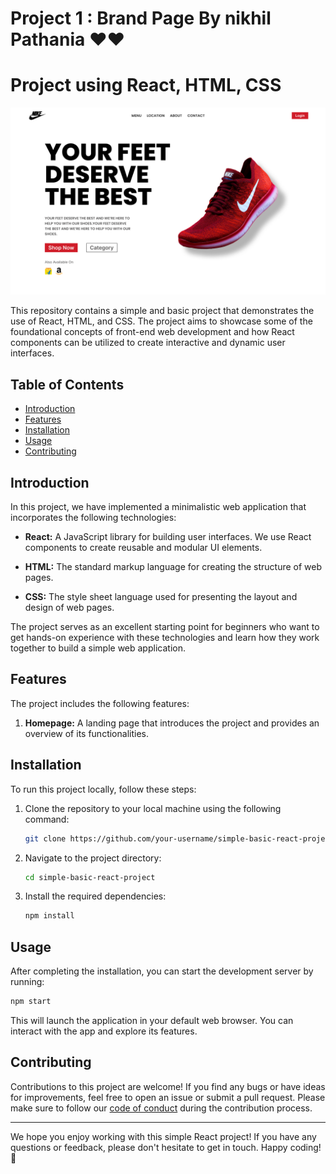 # Project 1 : Brand Page By nikhil Pathania ❤️❤️
# Project using React, HTML, CSS

![Alt text](<public/images/Product Page.png>)

This repository contains a simple and basic project that demonstrates the use of React, HTML, and CSS. The project aims to showcase some of the foundational concepts of front-end web development and how React components can be utilized to create interactive and dynamic user interfaces.

## Table of Contents

- [Introduction](#introduction)
- [Features](#features)
- [Installation](#installation)
- [Usage](#usage)
- [Contributing](#contributing)

## Introduction

In this project, we have implemented a minimalistic web application that incorporates the following technologies:

- **React:** A JavaScript library for building user interfaces. We use React components to create reusable and modular UI elements.

- **HTML:** The standard markup language for creating the structure of web pages.

- **CSS:** The style sheet language used for presenting the layout and design of web pages.

The project serves as an excellent starting point for beginners who want to get hands-on experience with these technologies and learn how they work together to build a simple web application.

## Features

The project includes the following features:

1. **Homepage:** A landing page that introduces the project and provides an overview of its functionalities.

## Installation

To run this project locally, follow these steps:

1. Clone the repository to your local machine using the following command:

   ```bash
   git clone https://github.com/your-username/simple-basic-react-project.git
   ```

2. Navigate to the project directory:

   ```bash
   cd simple-basic-react-project
   ```

3. Install the required dependencies:

   ```bash
   npm install
   ```

## Usage

After completing the installation, you can start the development server by running:

```bash
npm start
```

This will launch the application in your default web browser. You can interact with the app and explore its features.

## Contributing

Contributions to this project are welcome! If you find any bugs or have ideas for improvements, feel free to open an issue or submit a pull request. Please make sure to follow our [code of conduct](CODE_OF_CONDUCT.md) during the contribution process.

---

We hope you enjoy working with this simple React project! If you have any questions or feedback, please don't hesitate to get in touch. Happy coding! 🚀
